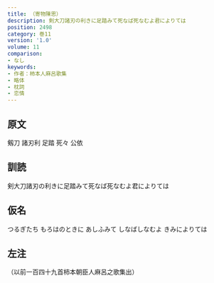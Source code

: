```yaml
---
title: （寄物陳思）
description: 剣大刀諸刃の利きに足踏みて死なば死なむよ君によりては
position: 2498
category: 巻11
version: '1.0'
volume: 11
comparison:
- なし
keywords:
- 作者：柿本人麻呂歌集
- 略体
- 枕詞
- 恋情
---
```


## 原文

剱刀 諸刃利 足踏 死々 公依

## 訓読

剣大刀諸刃の利きに足踏みて死なば死なむよ君によりては

## 仮名

つるぎたち もろはのときに あしふみて しなばしなむよ きみによりては

## 左注

（以前一百四十九首柿本朝臣人麻呂之歌集出）
